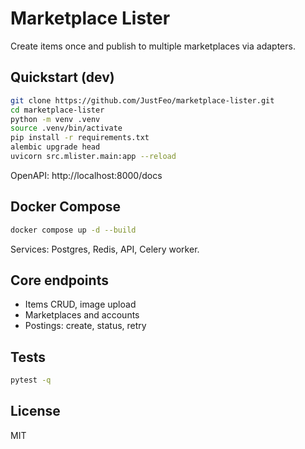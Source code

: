 # Marketplace Lister

Create items once and publish to multiple marketplaces via adapters.

## Quickstart (dev)

```bash
git clone https://github.com/JustFeo/marketplace-lister.git
cd marketplace-lister
python -m venv .venv
source .venv/bin/activate
pip install -r requirements.txt
alembic upgrade head
uvicorn src.mlister.main:app --reload
```

OpenAPI: http://localhost:8000/docs

## Docker Compose

```bash
docker compose up -d --build
```

Services: Postgres, Redis, API, Celery worker.

## Core endpoints
- Items CRUD, image upload
- Marketplaces and accounts
- Postings: create, status, retry

## Tests

```bash
pytest -q
```

## License
MIT
